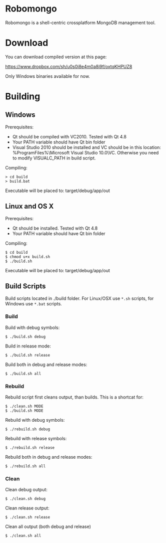 Robomongo
=========

Robomongo is a shell-centric crossplatform MongoDB management tool. 

Download
========

You can download compiled version at this page:

https://www.dropbox.com/sh/u0s0i8e4m0a8i9f/oxtqKHPUZ8

Only Windows binaries available for now. 


Building
========

Windows
-------

Prerequisites:

* Qt should be compiled with VC2010. Tested with Qt 4.8
* Your PATH variable should have Qt bin folder
* Visual Studio 2010 should be installed and VC should be in this location: %ProgramFiles%\Microsoft Visual Studio 10.0\VC. Otherwise you need to modify VISUALC_PATH in build script.

Compiling:

    > cd build
    > build.bat

Executable will be placed to: target/debug/app/out



Linux and OS X
-------

Prerequisites:

* Qt should be installed. Tested with Qt 4.8
* Your PATH variable should have Qt bin folder

Compiling:

    $ cd build
    $ chmod u+x build.sh
    $ ./build.sh

Executable will be placed to: target/debug/app/out

Build Scripts
-------------

Build scripts located in ./build folder. For Linux/OSX use `*.sh` scripts, for Windows use `*.bat` scripts.

### Build

Build with debug symbols:

    $ ./build.sh debug
    
Build in release mode:
 
    $ ./build.sh release
    
Build both in debug and release modes:

    $ ./build.sh all
    
### Rebuild    
    
Rebuild script first cleans output, than builds. This is a shortcat for:

    $ ./clean.sh MODE
    $ ./build.sh MODE
    
Rebuild with debug symbols:
   
    $ ./rebuild.sh debug
    
Rebuild with release symbols:
   
    $ ./rebuild.sh release
    
Rebuild both in debug and release modes:

    $ ./rebuild.sh all
    
### Clean    
    
Clean debug output:
    
    $ ./clean.sh debug
    
Clean release output:

    $ ./clean.sh release
    
Clean all output (both debug and release)

    $ ./clean.sh all
